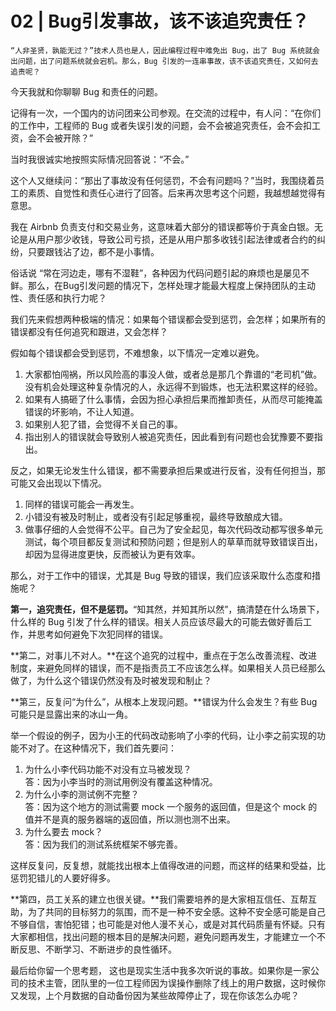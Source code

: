 # 02 | Bug引发事故，该不该追究责任？

    “人非圣贤，孰能无过？”技术人员也是人，因此编程过程中难免出 Bug，出了 Bug 系统就会出问题，出了问题系统就会宕机。那么，Bug 引发的一连串事故，该不该追究责任，又如何去追责呢？

今天我就和你聊聊 Bug 和责任的问题。

记得有一次，一个国内的访问团来公司参观。在交流的过程中，有人问：“在你们的工作中，工程师的 Bug 或者失误引发的问题，会不会被追究责任，会不会扣工资，会不会被开除？”

当时我很诚实地按照实际情况回答说：“不会。”

这个人又继续问：“那出了事故没有任何惩罚，不会有问题吗？”当时，我围绕着员工的素质、自觉性和责任心进行了回答。后来再次思考这个问题，我越想越觉得有意思。

我在 Airbnb 负责支付和交易业务，这意味着大部分的错误都等价于真金白银。无论是从用户那少收钱，导致公司亏损，还是从用户那多收钱引起法律或者合约的纠纷，只要跟钱沾了边，都不是小事情。

俗话说 “常在河边走，哪有不湿鞋”，各种因为代码问题引起的麻烦也是屡见不鲜。那么，在Bug引发问题的情况下，怎样处理才能最大程度上保持团队的主动性、责任感和执行力呢？

我们先来假想两种极端的情况：如果每个错误都会受到惩罚，会怎样；如果所有的错误都没有任何追究和跟进，又会怎样？

假如每个错误都会受到惩罚，不难想象，以下情况一定难以避免。

1.  大家都怕闯祸，所以风险高的事没人做，或者总是那几个靠谱的“老司机”做。没有机会处理这种复杂情况的人，永远得不到锻炼，也无法积累这样的经验。
2.  如果有人搞砸了什么事情，会因为担心承担后果而推卸责任，从而尽可能掩盖错误的坏影响，不让人知道。
3.  如果别人犯了错，会觉得不关自己的事。
4.  指出别人的错误就会导致别人被追究责任，因此看到有问题也会犹豫要不要指出。

反之，如果无论发生什么错误，都不需要承担后果或进行反省，没有任何担当，那可能又会出现以下情况。

1.  同样的错误可能会一再发生。
2.  小错没有被及时制止，或者没有引起足够重视，最终导致酿成大错。
3.  做事仔细的人会觉得不公平。自己为了安全起见，每次代码改动都写很多单元测试，每个项目都反复测试和预防问题；但是别人的草草而就导致错误百出，却因为显得进度更快，反而被认为更有效率。

那么，对于工作中的错误，尤其是 Bug 导致的错误，我们应该采取什么态度和措施呢？

**第一，追究责任，但不是惩罚。**“知其然，并知其所以然”，搞清楚在什么场景下，什么样的 Bug 引发了什么样的错误。相关人员应该尽最大的可能去做好善后工作，并思考如何避免下次犯同样的错误。

**第二，对事儿不对人。**在这个追究的过程中，重点在于怎么改善流程、改进制度，来避免同样的错误，而不是指责员工不应该怎么样。如果相关人员已经那么做了，为什么这个错误仍然没有及时被发现和制止？

**第三，反复问“为什么”，从根本上发现问题。**错误为什么会发生？有些 Bug 可能只是显露出来的冰山一角。

举一个假设的例子，因为小王的代码改动影响了小李的代码，让小李之前实现的功能不对了。在这种情况下，我们首先要问：

1.  为什么小李代码功能不对没有立马被发现？  
    答：因为小李当时的测试用例没有覆盖这种情况。
2.  为什么小李的测试例不完整？  
    答：因为这个地方的测试需要 mock 一个服务的返回值，但是这个 mock 的值并不是真的服务器端的返回值，所以测也测不出来。
3.  为什么要去 mock？  
    答：因为我们的测试系统框架不够完善。

这样反复问，反复想，就能找出根本上值得改进的问题，而这样的结果和受益，比惩罚犯错儿的人要好得多。

**第四，员工关系的建立也很关键。**我们需要培养的是大家相互信任、互帮互助，为了共同的目标努力的氛围，而不是一种不安全感。这种不安全感可能是自己不够自信，害怕犯错；也可能是对他人漫不关心，或是对其代码质量有怀疑。只有大家都相信，找出问题的根本目的是解决问题，避免问题再发生，才能建立一个不断反思、不断学习、不断进步的良性循环。

最后给你留一个思考题， 这也是现实生活中我多次听说的事故。如果你是一家公司的技术主管，团队里的一位工程师因为误操作删除了线上的用户数据，这时候你又发现，上个月数据的自动备份因为某些故障停止了，现在你该怎么办呢？
    